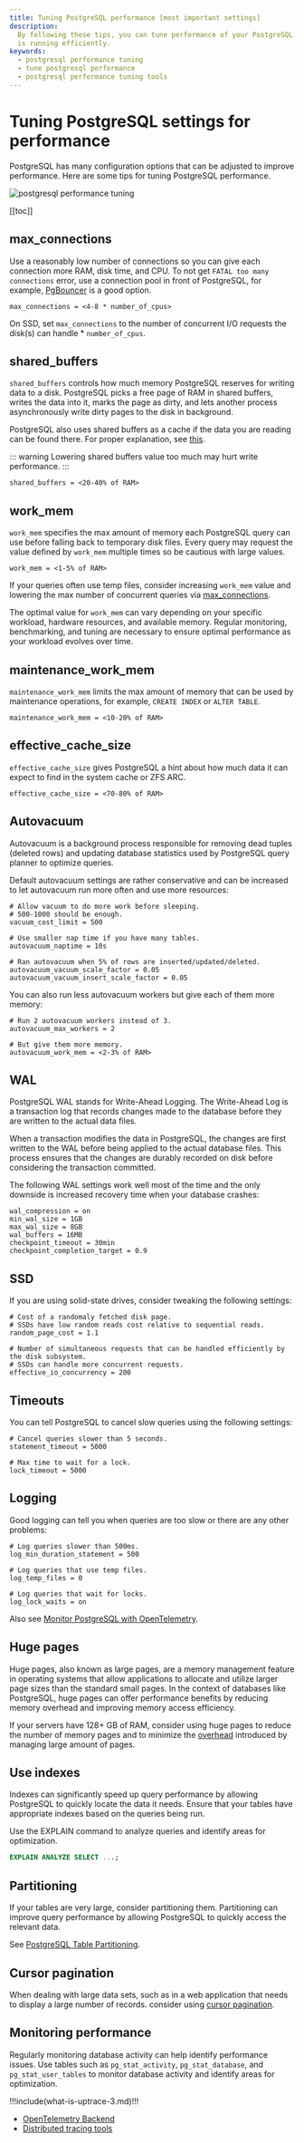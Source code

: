 ```yaml
---
title: Tuning PostgreSQL performance [most important settings]
description:
  By following these tips, you can tune performance of your PostgreSQL database and ensure that it
  is running efficiently.
keywords:
  - postgresql performance tuning
  - tune postgresql performance
  - postgresql performance tuning tools
---
```


# Tuning PostgreSQL settings for performance

PostgreSQL has many configuration options that can be adjusted to improve performance. Here are some
tips for tuning PostgreSQL performance.

![postgresql performance tuning](/performance-tuning/cover.png)

[[toc]]

## max_connections

Use a reasonably low number of connections so you can give each connection more RAM, disk time, and
CPU. To not get `FATAL too many connections` error, use a connection pool in front of PostgreSQL,
for example, [PgBouncer](https://pgbouncer.org/) is a good option.

```shell
max_connections = <4-8 * number_of_cpus>
```

On SSD, set `max_connections` to the number of concurrent I/O requests the disk(s) can handle \*
`number_of_cpus`.

## shared_buffers

`shared_buffers` controls how much memory PostgreSQL reserves for writing data to a disk. PostgreSQL
picks a free page of RAM in shared buffers, writes the data into it, marks the page as dirty, and
lets another process asynchronously write dirty pages to the disk in background.

PostgreSQL also uses shared buffers as a cache if the data you are reading can be found there. For
proper explanation, see
[this](https://www.2ndquadrant.com/wp-content/uploads/2019/05/Inside-the-PostgreSQL-Shared-Buffer-Cache.pdf).

<!-- prettier-ignore -->
::: warning
Lowering shared buffers value too much may hurt write performance.
:::

```shell
shared_buffers = <20-40% of RAM>
```

## work_mem

`work_mem` specifies the max amount of memory each PostgreSQL query can use before falling back to
temporary disk files. Every query may request the value defined by `work_mem` multiple times so be
cautious with large values.

```shell
work_mem = <1-5% of RAM>
```

If your queries often use temp files, consider increasing `work_mem` value and lowering the max
number of concurrent queries via [max_connections](#max-connections).

The optimal value for `work_mem` can vary depending on your specific workload, hardware resources,
and available memory. Regular monitoring, benchmarking, and tuning are necessary to ensure optimal
performance as your workload evolves over time.

## maintenance_work_mem

`maintenance_work_mem` limits the max amount of memory that can be used by maintenance operations,
for example, `CREATE INDEX` or `ALTER TABLE`.

```shell
maintenance_work_mem = <10-20% of RAM>
```

## effective_cache_size

`effective_cache_size` gives PostgreSQL a hint about how much data it can expect to find in the
system cache or ZFS ARC.

```shell
effective_cache_size = <70-80% of RAM>
```

## Autovacuum

Autovacuum is a background process responsible for removing dead tuples (deleted rows) and updating
database statistics used by PostgreSQL query planner to optimize queries.

Default autovacuum settings are rather conservative and can be increased to let autovacuum run more
often and use more resources:

```shell
# Allow vacuum to do more work before sleeping.
# 500-1000 should be enough.
vacuum_cost_limit = 500

# Use smaller nap time if you have many tables.
autovacuum_naptime = 10s

# Ran autovacuum when 5% of rows are inserted/updated/deleted.
autovacuum_vacuum_scale_factor = 0.05
autovacuum_vacuum_insert_scale_factor = 0.05
```

You can also run less autovacuum workers but give each of them more memory:

```shell
# Run 2 autovacuum workers instead of 3.
autovacuum_max_workers = 2

# But give them more memory.
autovacuum_work_mem = <2-3% of RAM>
```

## WAL

PostgreSQL WAL stands for Write-Ahead Logging. The Write-Ahead Log is a transaction log that records
changes made to the database before they are written to the actual data files.

When a transaction modifies the data in PostgreSQL, the changes are first written to the WAL before
being applied to the actual database files. This process ensures that the changes are durably
recorded on disk before considering the transaction committed.

The following WAL settings work well most of the time and the only downside is increased recovery
time when your database crashes:

```shell
wal_compression = on
min_wal_size = 1GB
max_wal_size = 8GB
wal_buffers = 16MB
checkpoint_timeout = 30min
checkpoint_completion_target = 0.9
```

## SSD

If you are using solid-state drives, consider tweaking the following settings:

```shell
# Cost of a randomaly fetched disk page.
# SSDs have low random reads cost relative to sequential reads.
random_page_cost = 1.1

# Number of simultaneous requests that can be handled efficiently by the disk subsystem.
# SSDs can handle more concurrent requests.
effective_io_concurrency = 200
```

## Timeouts

You can tell PostgreSQL to cancel slow queries using the following settings:

```shell
# Cancel queries slower than 5 seconds.
statement_timeout = 5000

# Max time to wait for a lock.
lock_timeout = 5000
```

## Logging

Good logging can tell you when queries are too slow or there are any other problems:

```shell
# Log queries slower than 500ms.
log_min_duration_statement = 500

# Log queries that use temp files.
log_temp_files = 0

# Log queries that wait for locks.
log_lock_waits = on
```

Also see
[Monitor PostgreSQL with OpenTelemetry](https://uptrace.dev/get/monitor/opentelemetry-postgresql.html).

## Huge pages

Huge pages, also known as large pages, are a memory management feature in operating systems that
allow applications to allocate and utilize larger page sizes than the standard small pages. In the
context of databases like PostgreSQL, huge pages can offer performance benefits by reducing memory
overhead and improving memory access efficiency.

If your servers have 128+ GB of RAM, consider using huge pages to reduce the number of memory pages
and to minimize the [overhead](https://blogs.oracle.com/linux/post/minimizing-struct-page-overhead)
introduced by managing large amount of pages.

## Use indexes

Indexes can significantly speed up query performance by allowing PostgreSQL to quickly locate the
data it needs. Ensure that your tables have appropriate indexes based on the queries being run.

Use the EXPLAIN command to analyze queries and identify areas for optimization.

```sql
EXPLAIN ANALYZE SELECT ...;
```

## Partitioning

If your tables are very large, consider partitioning them. Partitioning can improve query
performance by allowing PostgreSQL to quickly access the relevant data.

See [PostgreSQL Table Partitioning](/postgres/table-partition.md).

## Cursor pagination

When dealing with large data sets, such as in a web application that needs to display a large number
of records. consider using [cursor pagination](/guide/cursor-pagination.md).

## Monitoring performance

Regularly monitoring database activity can help identify performance issues. Use tables such as
`pg_stat_activity`, `pg_stat_database`, and `pg_stat_user_tables` to monitor database activity and
identify areas for optimization.

!!!include(what-is-uptrace-3.md)!!!

- [OpenTelemetry Backend](https://uptrace.dev/blog/opentelemetry-backend.html)
- [Distributed tracing tools](https://uptrace.dev/blog/distributed-tracing-tools.html)
